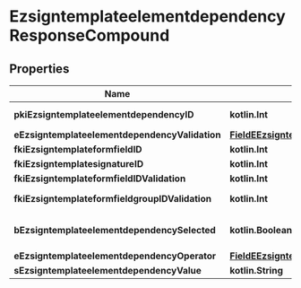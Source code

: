 
# EzsigntemplateelementdependencyResponseCompound

## Properties
Name | Type | Description | Notes
------------ | ------------- | ------------- | -------------
**pkiEzsigntemplateelementdependencyID** | **kotlin.Int** | The unique ID of the Ezsigntemplateelementdependency | 
**eEzsigntemplateelementdependencyValidation** | [**FieldEEzsigntemplateelementdependencyValidation**](FieldEEzsigntemplateelementdependencyValidation.md) |  | 
**fkiEzsigntemplateformfieldID** | **kotlin.Int** | The unique ID of the Ezsigntemplateformfield |  [optional]
**fkiEzsigntemplatesignatureID** | **kotlin.Int** | The unique ID of the Ezsigntemplatesignature |  [optional]
**fkiEzsigntemplateformfieldIDValidation** | **kotlin.Int** | The unique ID of the Ezsigntemplateformfield |  [optional]
**fkiEzsigntemplateformfieldgroupIDValidation** | **kotlin.Int** | The unique ID of the Ezsigntemplateformfieldgroup |  [optional]
**bEzsigntemplateelementdependencySelected** | **kotlin.Boolean** | Whether if it&#39;s selected or not when using eEzsigntemplateelementdependencyValidation &#x3D; Selected |  [optional]
**eEzsigntemplateelementdependencyOperator** | [**FieldEEzsigntemplateelementdependencyOperator**](FieldEEzsigntemplateelementdependencyOperator.md) |  |  [optional]
**sEzsigntemplateelementdependencyValue** | **kotlin.String** | The value of the Ezsignelementdependency |  [optional]



